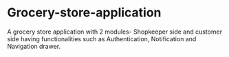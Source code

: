 # Grocery-store-application
A grocery store application with 2 modules- Shopkeeper side and customer side having functionalities such as Authentication, Notification and Navigation drawer.
